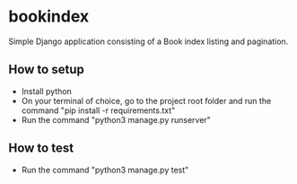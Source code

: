 # bookindex

Simple Django application consisting of a Book index listing and pagination.

## How to setup
- Install python
- On your terminal of choice, go to the project root folder and run the command "pip install -r requirements.txt"
- Run the command "python3 manage.py runserver"

## How to test
- Run the command "python3 manage.py test"
